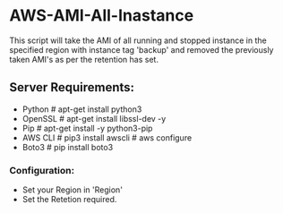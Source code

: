 # AWS-AMI-All-Inastance

This script will take the AMI of all running and stopped instance in the specified region with instance tag 'backup' and removed the previously taken AMI's as per the retention has set.

## Server Requirements:
* Python    # apt-get install python3
* OpenSSL   # apt-get install libssl-dev -y
* Pip       # apt-get install -y python3-pip
* AWS CLI   # pip3 install awscli  # aws configure
* Boto3     # pip install boto3

### Configuration:

* Set your Region in 'Region'
* Set the Retetion required.

